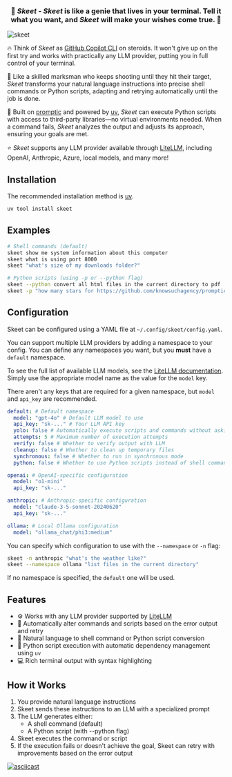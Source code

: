 
<h3 align="center">
🧞 <i>Skeet</i> - <i>Skeet</i> is like a genie that lives in your terminal. Tell it what you want, and <i>Skeet</i> will make your wishes come true. 💫
</h3> 

![skeet](https://github.com/user-attachments/assets/e4253aa6-3069-47bf-a7be-7da5bcf79413)



🔥 Think of _Skeet_ as [GitHub Copilot CLI](https://githubnext.com/projects/copilot-cli/) on steroids. It won't give up on the first try and works with practically any LLM provider, putting you in full control of your terminal.

🎯 Like a skilled marksman who keeps shooting until they hit their target, _Skeet_ transforms your natural language instructions into precise shell commands or Python scripts, adapting and retrying automatically until the job is done.

🤖 Built on [promptic](https://github.com/knowsuchagency/promptic) and powered by [uv](https://github.com/astral-sh/uv), _Skeet_ can execute Python scripts with access to third-party libraries—no virtual environments needed. When a command fails, _Skeet_ analyzes the output and adjusts its approach, ensuring your goals are met.

⭐ _Skeet_ supports any LLM provider available through [LiteLLM](https://docs.litellm.ai/docs/providers), including OpenAI, Anthropic, Azure, local models, and many more!


## Installation

The recommended installation method is [uv](https://github.com/astral-sh/uv).

```bash
uv tool install skeet
```

## Examples

```bash
# Shell commands (default)
skeet show me system information about this computer
skeet what is using port 8000
skeet "what's size of my downloads folder?"

# Python scripts (using -p or --python flag)
skeet --python convert all html files in the current directory to pdf
skeet -p "how many stars for https://github.com/knowsuchagency/promptic?"
```

## Configuration

Skeet can be configured using a YAML file at `~/.config/skeet/config.yaml`.

You can support multiple LLM providers by adding a namespace to your config. You can define any namespaces you want, but you **must** have a `default` namespace.

To see the full list of available LLM models, see the [LiteLLM documentation](https://docs.litellm.ai/docs/providers). Simply use the appropriate model name as the value for the `model` key.

There aren't any keys that are required for a given namespace, but `model` and `api_key` are recommended.

```yaml
default: # Default namespace
  model: "gpt-4o" # Default LLM model to use
  api_key: "sk-..." # Your LLM API key
  yolo: false # Automatically execute scripts and commands without asking for confirmation
  attempts: 5 # Maximum number of execution attempts
  verify: false # Whether to verify output with LLM
  cleanup: false # Whether to clean up temporary files
  synchronous: false # Whether to run in synchronous mode
  python: false # Whether to use Python scripts instead of shell commands

openai: # OpenAI-specific configuration
  model: "o1-mini"
  api_key: "sk-..."

anthropic: # Anthropic-specific configuration
  model: "claude-3-5-sonnet-20240620"
  api_key: "sk-..."

ollama: # Local Ollama configuration
  model: "ollama_chat/phi3:medium"
```

You can specify which configuration to use with the `--namespace` or `-n` flag:

```bash
skeet -n anthropic "what's the weather like?"
skeet --namespace ollama "list files in the current directory"
```

If no namespace is specified, the `default` one will be used.


## Features

- ⚙️ Works with any LLM provider supported by [LiteLLM](https://docs.litellm.ai/docs/providers)
- 🔄 Automatically alter commands and scripts based on the error output and retry
- 💬 Natural language to shell command or Python script conversion
- 🐍 Python script execution with automatic dependency management using `uv`
- 💻 Rich terminal output with syntax highlighting

## How it Works

1. You provide natural language instructions
2. Skeet sends these instructions to an LLM with a specialized prompt
3. The LLM generates either:
   - A shell command (default)
   - A Python script (with --python flag)
4. Skeet executes the command or script
5. If the execution fails or doesn't achieve the goal, Skeet can retry with improvements based on the error output

[![asciicast](https://asciinema.org/a/697092.svg)](https://asciinema.org/a/697092)
